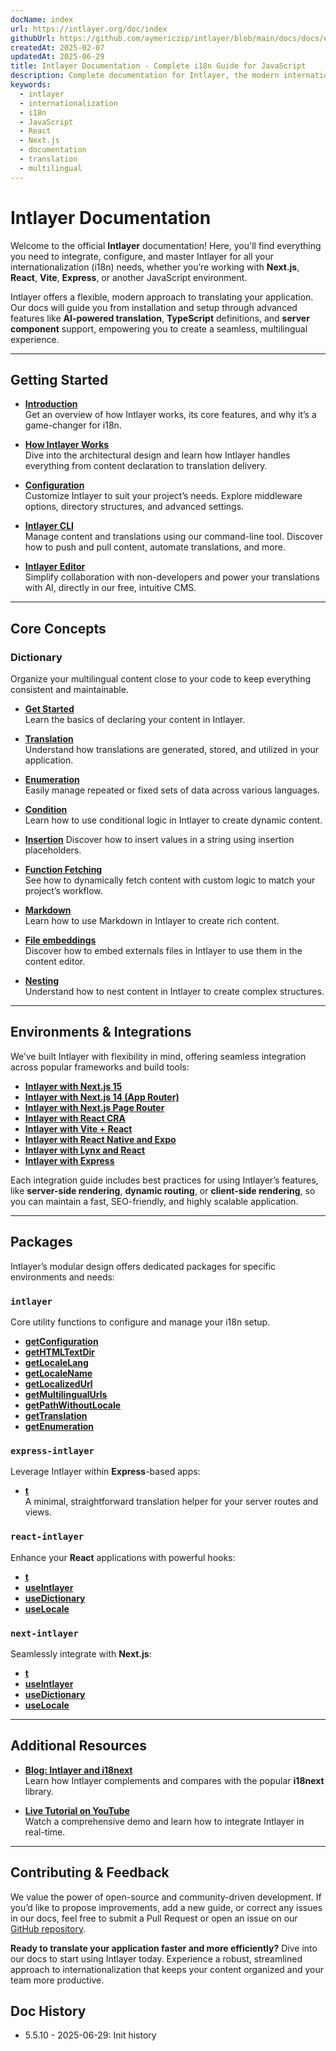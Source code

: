 ```yaml
---
docName: index
url: https://intlayer.org/doc/index
githubUrl: https://github.com/aymericzip/intlayer/blob/main/docs/docs/en/index.md
createdAt: 2025-02-07
updatedAt: 2025-06-29
title: Intlayer Documentation - Complete i18n Guide for JavaScript
description: Complete documentation for Intlayer, the modern internationalization library for JavaScript, React, Next.js, Express, and more frameworks.
keywords:
  - intlayer
  - internationalization
  - i18n
  - JavaScript
  - React
  - Next.js
  - documentation
  - translation
  - multilingual
---
```


# Intlayer Documentation

Welcome to the official **Intlayer** documentation! Here, you'll find everything you need to integrate, configure, and master Intlayer for all your internationalization (i18n) needs, whether you’re working with **Next.js**, **React**, **Vite**, **Express**, or another JavaScript environment.

Intlayer offers a flexible, modern approach to translating your application. Our docs will guide you from installation and setup through advanced features like **AI-powered translation**, **TypeScript** definitions, and **server component** support, empowering you to create a seamless, multilingual experience.

---

## Getting Started

- **[Introduction](https://github.com/aymericzip/intlayer/blob/main/docs/docs/en/introduction.md)**  
  Get an overview of how Intlayer works, its core features, and why it’s a game-changer for i18n.

- **[How Intlayer Works](https://github.com/aymericzip/intlayer/blob/main/docs/docs/en/how_works_intlayer.md)**  
  Dive into the architectural design and learn how Intlayer handles everything from content declaration to translation delivery.

- **[Configuration](https://github.com/aymericzip/intlayer/blob/main/docs/docs/en/configuration.md)**  
  Customize Intlayer to suit your project’s needs. Explore middleware options, directory structures, and advanced settings.

- **[Intlayer CLI](https://github.com/aymericzip/intlayer/blob/main/docs/docs/en/intlayer_cli.md)**  
  Manage content and translations using our command-line tool. Discover how to push and pull content, automate translations, and more.

- **[Intlayer Editor](https://github.com/aymericzip/intlayer/blob/main/docs/docs/en/intlayer_visual_editor.md)**  
  Simplify collaboration with non-developers and power your translations with AI, directly in our free, intuitive CMS.

---

## Core Concepts

### Dictionary

Organize your multilingual content close to your code to keep everything consistent and maintainable.

- **[Get Started](https://github.com/aymericzip/intlayer/blob/main/docs/docs/en/dictionary/get_started.md)**  
  Learn the basics of declaring your content in Intlayer.

- **[Translation](https://github.com/aymericzip/intlayer/blob/main/docs/docs/en/dictionary/translation.md)**  
  Understand how translations are generated, stored, and utilized in your application.

- **[Enumeration](https://github.com/aymericzip/intlayer/blob/main/docs/docs/en/dictionary/enumeration.md)**  
  Easily manage repeated or fixed sets of data across various languages.

- **[Condition](https://github.com/aymericzip/intlayer/blob/main/docs/docs/en/dictionary/conditional.md)**  
  Learn how to use conditional logic in Intlayer to create dynamic content.

- **[Insertion](https://github.com/aymericzip/intlayer/blob/main/docs/docs/en/dictionary/insertion.md)**
  Discover how to insert values in a string using insertion placeholders.

- **[Function Fetching](https://github.com/aymericzip/intlayer/blob/main/docs/docs/en/dictionary/function_fetching.md)**  
  See how to dynamically fetch content with custom logic to match your project’s workflow.

- **[Markdown](https://github.com/aymericzip/intlayer/blob/main/docs/docs/en/dictionary/markdown.md)**  
  Learn how to use Markdown in Intlayer to create rich content.

- **[File embeddings](https://github.com/aymericzip/intlayer/blob/main/docs/docs/en/dictionary/file_embeddings.md)**  
  Discover how to embed externals files in Intlayer to use them in the content editor.

- **[Nesting](https://github.com/aymericzip/intlayer/blob/main/docs/docs/en/dictionary/nesting.md)**  
  Understand how to nest content in Intlayer to create complex structures.

---

## Environments & Integrations

We’ve built Intlayer with flexibility in mind, offering seamless integration across popular frameworks and build tools:

- **[Intlayer with Next.js 15](https://github.com/aymericzip/intlayer/blob/main/docs/docs/en/intlayer_with_nextjs_15.md)**
- **[Intlayer with Next.js 14 (App Router)](https://github.com/aymericzip/intlayer/blob/main/docs/docs/en/intlayer_with_nextjs_14.md)**
- **[Intlayer with Next.js Page Router](https://github.com/aymericzip/intlayer/blob/main/docs/docs/en/intlayer_with_nextjs_page_router.md)**
- **[Intlayer with React CRA](https://github.com/aymericzip/intlayer/blob/main/docs/docs/en/intlayer_with_create_react_app.md)**
- **[Intlayer with Vite + React](https://github.com/aymericzip/intlayer/blob/main/docs/docs/en/intlayer_with_vite+react.md)**
- **[Intlayer with React Native and Expo](https://github.com/aymericzip/intlayer/blob/main/docs/docs/en/intlayer_with_react_native+expo.md)**
- **[Intlayer with Lynx and React](https://github.com/aymericzip/intlayer/blob/main/docs/docs/en/intlayer_with_lynx+react.md)**
- **[Intlayer with Express](https://github.com/aymericzip/intlayer/blob/main/docs/docs/en/intlayer_with_express.md)**

Each integration guide includes best practices for using Intlayer’s features, like **server-side rendering**, **dynamic routing**, or **client-side rendering**, so you can maintain a fast, SEO-friendly, and highly scalable application.

---

## Packages

Intlayer’s modular design offers dedicated packages for specific environments and needs:

### `intlayer`

Core utility functions to configure and manage your i18n setup.

- **[getConfiguration](https://github.com/aymericzip/intlayer/blob/main/docs/docs/en/packages/intlayer/getConfiguration.md)**
- **[getHTMLTextDir](https://github.com/aymericzip/intlayer/blob/main/docs/docs/en/packages/intlayer/getHTMLTextDir.md)**
- **[getLocaleLang](https://github.com/aymericzip/intlayer/blob/main/docs/docs/en/packages/intlayer/getLocaleLang.md)**
- **[getLocaleName](https://github.com/aymericzip/intlayer/blob/main/docs/docs/en/packages/intlayer/getLocaleName.md)**
- **[getLocalizedUrl](https://github.com/aymericzip/intlayer/blob/main/docs/docs/en/packages/intlayer/getLocalizedUrl.md)**
- **[getMultilingualUrls](https://github.com/aymericzip/intlayer/blob/main/docs/docs/en/packages/intlayer/getMultilingualUrls.md)**
- **[getPathWithoutLocale](https://github.com/aymericzip/intlayer/blob/main/docs/docs/en/packages/intlayer/getPathWithoutLocale.md)**
- **[getTranslation](https://github.com/aymericzip/intlayer/blob/main/docs/docs/en/packages/intlayer/getTranslation.md)**
- **[getEnumeration](https://github.com/aymericzip/intlayer/blob/main/docs/docs/en/packages/intlayer/getEnumeration.md)**

### `express-intlayer`

Leverage Intlayer within **Express**-based apps:

- **[t](https://github.com/aymericzip/intlayer/blob/main/docs/docs/en/packages/express-intlayer/t.md)**  
  A minimal, straightforward translation helper for your server routes and views.

### `react-intlayer`

Enhance your **React** applications with powerful hooks:

- **[t](https://github.com/aymericzip/intlayer/blob/main/docs/docs/en/packages/react-intlayer/t.md)**
- **[useIntlayer](https://github.com/aymericzip/intlayer/blob/main/docs/docs/en/packages/react-intlayer/useIntlayer.md)**
- **[useDictionary](https://github.com/aymericzip/intlayer/blob/main/docs/docs/en/packages/react-intlayer/useDictionary.md)**
- **[useLocale](https://github.com/aymericzip/intlayer/blob/main/docs/docs/en/packages/react-intlayer/useLocale.md)**

### `next-intlayer`

Seamlessly integrate with **Next.js**:

- **[t](https://github.com/aymericzip/intlayer/blob/main/docs/docs/en/packages/next-intlayer/t.md)**
- **[useIntlayer](https://github.com/aymericzip/intlayer/blob/main/docs/docs/en/packages/next-intlayer/useIntlayer.md)**
- **[useDictionary](https://github.com/aymericzip/intlayer/blob/main/docs/docs/en/packages/next-intlayer/useDictionary.md)**
- **[useLocale](https://github.com/aymericzip/intlayer/blob/main/docs/docs/en/packages/next-intlayer/useLocale.md)**

---

## Additional Resources

- **[Blog: Intlayer and i18next](https://github.com/aymericzip/intlayer/blob/main/docs/docs/en/intlayer_with_i18next.md)**  
  Learn how Intlayer complements and compares with the popular **i18next** library.

- **[Live Tutorial on YouTube](https://youtu.be/W2G7KxuSD4c?si=GyU_KpVhr61razRw)**  
  Watch a comprehensive demo and learn how to integrate Intlayer in real-time.

---

## Contributing & Feedback

We value the power of open-source and community-driven development. If you’d like to propose improvements, add a new guide, or correct any issues in our docs, feel free to submit a Pull Request or open an issue on our [GitHub repository](https://github.com/aymericzip/intlayer/blob/main/docs/docs).

**Ready to translate your application faster and more efficiently?** Dive into our docs to start using Intlayer today. Experience a robust, streamlined approach to internationalization that keeps your content organized and your team more productive.

## Doc History

- 5.5.10 - 2025-06-29: Init history
